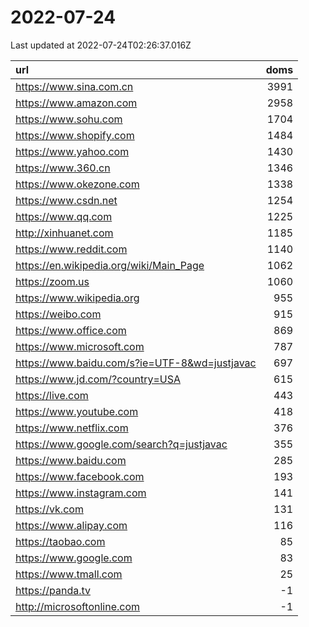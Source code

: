# 2022-07-24

<!-- BEGIN -->
Last updated at 2022-07-24T02:26:37.016Z

url | doms
:- | -:
https://www.sina.com.cn | 3991
https://www.amazon.com | 2958
https://www.sohu.com | 1704
https://www.shopify.com | 1484
https://www.yahoo.com | 1430
https://www.360.cn | 1346
https://www.okezone.com | 1338
https://www.csdn.net | 1254
https://www.qq.com | 1225
http://xinhuanet.com | 1185
https://www.reddit.com | 1140
https://en.wikipedia.org/wiki/Main_Page | 1062
https://zoom.us | 1060
https://www.wikipedia.org | 955
https://weibo.com | 915
https://www.office.com | 869
https://www.microsoft.com | 787
https://www.baidu.com/s?ie=UTF-8&wd=justjavac | 697
https://www.jd.com/?country=USA | 615
https://live.com | 443
https://www.youtube.com | 418
https://www.netflix.com | 376
https://www.google.com/search?q=justjavac | 355
https://www.baidu.com | 285
https://www.facebook.com | 193
https://www.instagram.com | 141
https://vk.com | 131
https://www.alipay.com | 116
https://taobao.com | 85
https://www.google.com | 83
https://www.tmall.com | 25
https://panda.tv | -1
http://microsoftonline.com | -1
<!-- END -->
